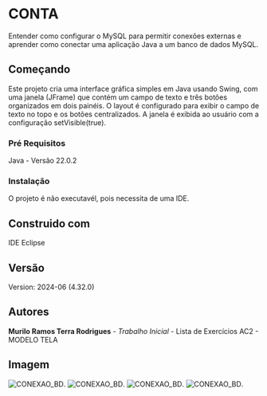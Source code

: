 # CONTA

Entender como configurar o MySQL para permitir conexões externas e aprender como conectar uma aplicação Java a um banco de dados MySQL.

## Começando
Este projeto cria uma interface gráfica simples em Java usando Swing, com uma janela (JFrame) que contém um campo de texto e três botões organizados em dois painéis.
O layout é configurado para exibir o campo de texto no topo e os botões centralizados. A janela é exibida ao usuário com a configuração setVisible(true).

### Pré Requisitos

Java - Versão 22.0.2

### Instalação

O projeto é não executavél, pois necessita de uma IDE.

## Construido com 

IDE Eclipse

## Versão 

Version: 2024-06 (4.32.0)

## Autores 

**Murilo Ramos Terra Rodrigues** - *Trabalho Inicial* - Lista de Exercícios AC2 - MODELO TELA

## Imagem

![CONEXAO_BD](https://github.com/murilove69/CONEXAO_BD/blob/master/BD_INSERIR%20ALUNO.png).
![CONEXAO_BD](https://github.com/murilove69/CONEXAO_BD/blob/master/BD_ATUALIZAR.png).
![CONEXAO_BD](https://github.com/murilove69/CONEXAO_BD/blob/master/BD_DELETAR.png).
![CONEXAO_BD](https://github.com/murilove69/CONEXAO_BD/blob/master/BD_LISTAR.png).



